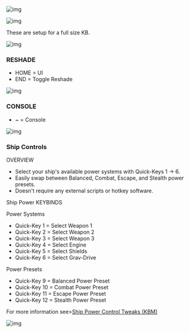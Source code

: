 ![img](https://s11.gifyu.com/images/SgCoI.png)

![img](https://s11.gifyu.com/images/SgafS.png)


These are setup for a full size KB.

![img](https://s11.gifyu.com/images/Sgd38.jpg)

### RESHADE

- HOME =  UI
- END = Toggle Reshade

![img](https://s11.gifyu.com/images/Sgd38.jpg)

### CONSOLE

- ~ = Console

![img](https://s11.gifyu.com/images/Sgd38.jpg)

### Ship Controls

OVERVIEW
- Select your ship's available power systems with Quick-Keys 1 -> 6.
- Easily swap between Balanced, Combat, Escape, and Stealth power presets. 
- Doesn't require any external scripts or hotkey software. 

Ship Power KEYBINDS

Power Systems
- Quick-Key 1 = Select Weapon 1 
- Quick-Key 2 = Select Weapon 2 
- Quick-Key 3 = Select Weapon 3 
- Quick-Key 4 = Select Engine
- Quick-Key 5 = Select Shields 
- Quick-Key 6 = Select Grav-Drive

Power Presets
- Quick-Key 9 = Balanced Power Preset 
- Quick-Key 10 = Combat Power Preset 
- Quick-Key 11 = Escape Power Preset 
- Quick-Key 12 = Stealth Power Preset 

For more information see>[Ship Power Control Tweaks (KBM)](https://github.com/2077v2/Constellation/blob/main/Guides.md#gameplay)

![img](https://s11.gifyu.com/images/Sgd38.jpg)


